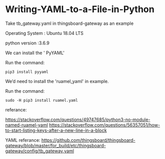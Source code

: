 # Writing-YAML-to-a-File-in-Python
Take tb_gateway.yaml in thingsboard-gateway as an example


Operating System   : Ubuntu 18.04 LTS

python version :3.6.9

We can install the ' PyYAML'

Run the command:

    pip3 install pyyaml

We’d need to install the 'ruamel_yaml' in example. 

Run the command:
    
    sudo -H pip3 install ruamel.yaml 

referance:

https://stackoverflow.com/questions/49747685/python3-no-module-named-ruamel-yaml
https://stackoverflow.com/questions/56357051/how-to-start-listing-keys-after-a-new-line-in-a-block

YAML referance:
https://github.com/thingsboard/thingsboard-gateway/blob/master/for_build/etc/thingsboard-gateway/config/tb_gateway.yaml
